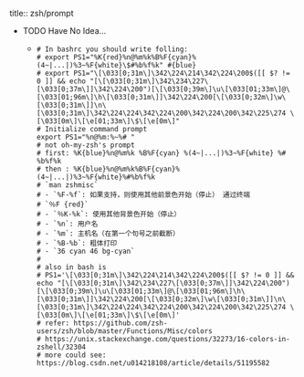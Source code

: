 title:: zsh/prompt
- TODO Have No Idea...
  - ```
    # In bashrc you should write folling:
    # export PS1="%K{red}%n@%m%k%B%F{cyan}%(4~|...|)%3~%F{white}\$#%b%f%k" #{blue}
    # export PS1="\[\033[0;31m\]\342\224\214\342\224\200$([[ $? != 0 ]] && echo "[\[\033[0;31m\]\342\234\227\[\033[0;37m\]]\342\224\200")[\[\033[0;39m\]\u\[\033[01;33m\]@\[\033[01;96m\]\h\[\033[0;31m\]]\342\224\200[\[\033[0;32m\]\w\[\033[0;31m\]]\n\[\033[0;31m\]\342\224\224\342\224\200\342\224\200\342\225\274 \[\033[0m\]\[\e[01;33m\]\$\[\e[0m\]"
    # Initialize command prompt
    export PS1="%n@%m:%~%# "
    # not oh-my-zsh's prompt
    # first: %K{blue}%n@%m%k %B%F{cyan} %(4~|...|)%3~%F{white} %# %b%f%k
    # then : %K{blue}%n@%m%k%B%F{cyan}%(4~|...|)%3~%F{white}%#%b%f%k
    # `man zshmisc`
    # - `%F-%f`: 如果支持，则使用其他前景色开始（停止） 通过终端
    # `％F {red}`
    # - `％K-%k`: 使用其他背景色开始（停止）
    # - `%n`: 用户名
    # - `%m`: 主机名（在第一个句号之前截断）
    # - `%B-%b`: 粗体打印
    # - `36 cyan 46 bg-cyan`
    #
    # also in bash is
    # PS1='\[\033[0;31m\]\342\224\214\342\224\200$([[ $? != 0 ]] && echo "[\[\033[0;31m\]\342\234\227\[\033[0;37m\]]\342\224\200")[\[\033[0;39m\]\u\[\033[01;33m\]@\[\033[01;96m\]\h\[\033[0;31m\]]\342\224\200[\[\033[0;32m\]\w\[\033[0;31m\]]\n\[\033[0;31m\]\342\224\224\342\224\200\342\224\200\342\225\274 \[\033[0m\]\[\e[01;33m\]\$\[\e[0m\]'
    # refer: https://github.com/zsh-users/zsh/blob/master/Functions/Misc/colors
    # https://unix.stackexchange.com/questions/32273/16-colors-in-zshell/32304
    # more could see: https://blog.csdn.net/u014218108/article/details/51195582
    ```